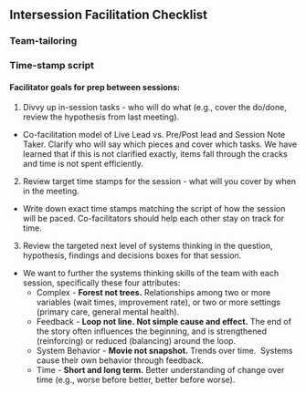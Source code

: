 ## Intersession Facilitation Checklist 

### Team-tailoring 
### Time-stamp script


#### Facilitator goals for prep between sessions: ####

1) Divvy up in-session tasks - who will do what (e.g., cover the do/done, review the hypothesis from last meeting).
 - Co-facilitation model of Live Lead vs. Pre/Post lead and Session Note Taker. Clarify who will say which pieces and cover which tasks. We have learned that if this is not clarified exactly, items fall through the cracks and time is not spent efficiently.

2) Review target time stamps for the session - what will you cover by when in the meeting.
 - Write down exact time stamps matching the script of how the session will be paced. Co-facilitators should help each other stay on track for time.

3) Review the targeted next level of systems thinking in the question, hypothesis, findings and decisions boxes for that session.
  - We want to further the systems thinking skills of the team with each session, specifically these four attributes:
       + Complex - **Forest not trees.** Relationships among two or more variables (wait times, improvement rate), or two or more settings (primary care, general mental health).
      + Feedback - **Loop not line. Not simple cause and effect.** The end of the story often influences the beginning, and is strengthened (reinforcing) or reduced (balancing) around the loop.
      + System Behavior - **Movie not snapshot.** Trends over time.  Systems cause their own behavior through feedback.
      + Time - **Short and long term.** Better understanding of change over time (e.g., worse before better, better before worse).
